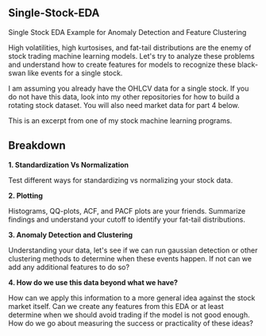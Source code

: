 ## Single-Stock-EDA
Single Stock EDA Example for Anomaly Detection and Feature Clustering

High volatilities, high kurtosises, and fat-tail distributions are the enemy of stock trading machine learning models. Let's try to analyze these problems and understand how to create features for models to recognize these black-swan like events for a single stock.

I am assuming you already have the OHLCV data for a single stock. If you do not have this data, look into my other repositories for how to build a rotating stock dataset. You will also need market data for part 4 below.

This is an excerpt from one of my stock machine learning programs.

## Breakdown

**1. Standardization Vs Normalization**

Test different ways for standardizing vs normalizing your stock data.

**2. Plotting**

Histograms, QQ-plots, ACF, and PACF plots are your friends. Summarize findings and understand your cutoff to identify your fat-tail distributions.

**3. Anomaly Detection and Clustering**

Understanding your data, let's see if we can run gaussian detection or other clustering methods to determine when these events happen. If not can we add any additional features to do so?

**4. How do we use this data beyond what we have?**

How can we apply this information to a more general idea against the stock market itself. Can we create any features from this EDA or at least determine when we should avoid trading if the model is not good enough. How do we go about measuring the success or practicality of these ideas?
